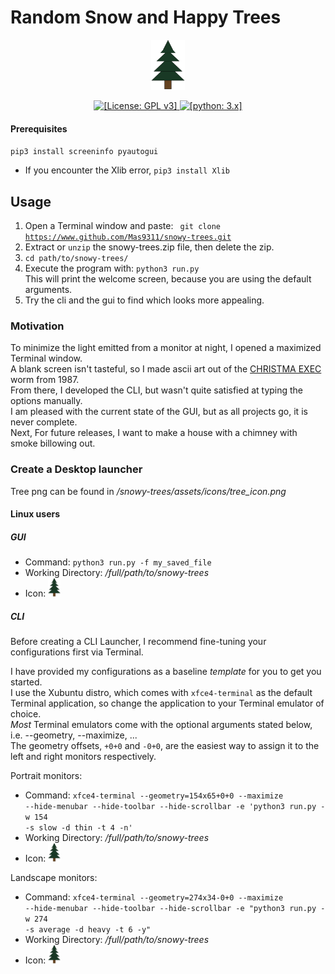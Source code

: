 # Random Snow and Happy Trees
<p align="center">
  <img src="/assets/icons/tree_icon.png"
       alt="Snowy Tree icon"
       height="80" />
</p>
<p align="center">
  <a href="https://www.gnu.org/licenses/gpl-3.0">
    <img src="https://img.shields.io/badge/License-GPLv3-blue.svg"
         alt="[License: GPL v3]" />
  </a>
  <a href="https://www.python.org/downloads/">
    <img src="https://img.shields.io/badge/python-3.x-blue.svg"
         alt="[python: 3.x]" />
  </a>
</p>

#### Prerequisites
 <code>pip3 install screeninfo pyautogui</code><br>
 - If you encounter the Xlib error, <code>pip3 install Xlib</code>

## Usage
 1. Open a Terminal window and paste: <code> git clone https://www.github.com/Mas9311/snowy-trees.git </code>
 1. Extract or <code>unzip</code> the snowy-trees.zip file, then delete the zip.
 1. <code>cd path/to/snowy-trees/</code>
 1. Execute the program with: <code>python3 run.py</code><br>
    This will print the welcome screen, because you are using the default arguments.<br>
 1. Try the cli and the gui to find which looks more appealing.
 
### Motivation

To minimize the light emitted from a monitor at night, I opened a maximized Terminal window.<br>
A blank screen isn't tasteful, so I made ascii art out of the [CHRISTMA EXEC](https://en.wikipedia.org/wiki/Christmas_Tree_EXEC) worm from 1987.<br>
From there, I developed the CLI, but wasn't quite satisfied at typing the options manually.<br>
I am pleased with the current state of the GUI, but as all projects go, it is never complete.<br>
Next, For future releases, I want to make a house with a chimney with smoke billowing out.

### Create a Desktop launcher ###

Tree png can be found in */snowy-trees/assets/icons/tree_icon.png*

#### Linux users #####

##### GUI
 - Command: <code>python3 run.py -f my_saved_file</code>
 - Working Directory: _/full/path/to/snowy-trees_
 - Icon: <img src="/assets/icons/tree_icon.png"
                 alt="Snowy Tree icon" 
                 height="30" />

##### CLI

Before creating a CLI Launcher, I recommend fine-tuning your configurations first via Terminal.<br>

I have provided my configurations as a baseline _template_ for you to get you started.<br>
I use the Xubuntu distro, which comes with <code>xfce4-terminal</code> as the default Terminal application, so change the application to your Terminal emulator of choice.<br>
_Most_ Terminal emulators come with the optional arguments stated below, i.e. --geometry, --maximize, ...<br>
The geometry offsets, <code>+0+0</code> and <code>-0+0</code>, are the easiest way to assign it to the left and right monitors respectively.

 Portrait monitors:
 
   - Command: <code>xfce4-terminal --geometry=154x65+0+0 --maximize --hide-menubar --hide-toolbar --hide-scrollbar -e 'python3 run.py -w 154 -s slow -d thin -t 4 -n'</code>
   - Working Directory: _/full/path/to/snowy-trees_
   - Icon: <img src="/assets/icons/tree_icon.png"
                 alt="Snowy Tree icon" 
                 height="30" />
   
 Landscape monitors: 
 
   - Command: <code>xfce4-terminal --geometry=274x34-0+0 --maximize --hide-menubar --hide-toolbar --hide-scrollbar -e "python3 run.py -w 274 -s average -d heavy -t 6 -y"</code>
   - Working Directory: _/full/path/to/snowy-trees_
   - Icon: <img src="/assets/icons/tree_icon.png"
                 alt="Snowy Tree icon" 
                 height="30" />
